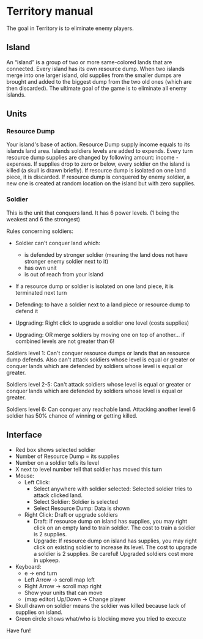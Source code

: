 # Territory manual

The goal in Territory is to eliminate enemy players.

## Island

An <q>island</q> is a group of two or more same-colored lands that are
connected. Every island has its own resource dump. When two islands merge into
one larger island, old supplies from the smaller dumps are brought and added to
the biggest dump from the two old ones (which are then discarded). The ultimate
goal of the game is to eliminate all enemy islands.

## Units

### Resource Dump

Your island's base of action. Resource Dump supply income equals
to its islands land area. Islands soldiers levels are added to
expends. Every turn resource dump supplies are changed by following
amount: income - expenses. If supplies drop to zero or below, every
soldier on the island is killed (a skull is drawn briefly). If
resource dump is isolated on one land piece, it is discarded. If
resource dump is conquered by enemy soldier, a new one is created
at random location on the island but with zero supplies.

### Soldier

This is the unit that conquers land. It has 6 power levels.
(1 being the weakest and 6 the strongest)

Rules concerning soldiers:

- Soldier can't conquer land which:

    * is defended by stronger soldier
    (meaning the land does not have stronger enemy
    soldier next to it)
    * has own unit
    * is out of reach from your island

- If a resource dump or soldier is isolated on one land piece,
  it is terminated next turn

- Defending: to have a soldier next to a land piece or resource
             dump to defend it

- Upgrading: Right click to upgrade a soldier one level (costs supplies)
- Upgrading: OR merge soldiers by moving one on top of another... if combined
  levels are not greater than 6!

Soldiers level 1:
    Can't conquer resource dumps or lands that an resource dump
    defends. Also can't attack soldiers whose level is equal or
    greater or conquer lands which are defended by soldiers whose
    level is equal or greater.

Soldiers level 2-5:
    Can't attack soldiers whose level is equal or greater or
    conquer lands which are defended by soldiers whose level is
    equal or greater.

Soldiers level 6:
    Can conquer any reachable land. Attacking another level 6
    soldier has 50% chance of winning or getting killed.

## Interface
- Red box shows selected soldier
- Number of Resource Dump = its supplies
- Number on a soldier tells its level
- X next to level number tell that soldier has moved this turn
- Mouse:
    * Left Click:
        * Select anywhere with soldier selected:
            Selected soldier tries to attack clicked land.
        * Select Soldier:
            Soldier is selected
        * Select Resource Dump:
            Data is shown
    * Right Click: Draft or upgrade soldiers
        * Draft:
            If resource dump on island has supplies, you may
            right click on an empty land to train soldier. The cost to train a
            soldier is 2 supplies.
        * Upgrade:
            If resource dump on island has supplies, you may
            right click on existing soldier to increase its
            level. The cost to upgrade a soldier is 2 supplies. Be careful!
            Upgraded soldiers cost more in upkeep.
- Keyboard:
    * e -> end turn
    * Left Arrow -> scroll map left
    * Right Arrow -> scroll map right
    * Show your units that can move
    * (map editor) Up/Down -> Change player
- Skull drawn on soldier means the soldier was killed because lack
  of supplies on island.
- Green circle shows what/who is blocking move you tried to execute

Have fun!
